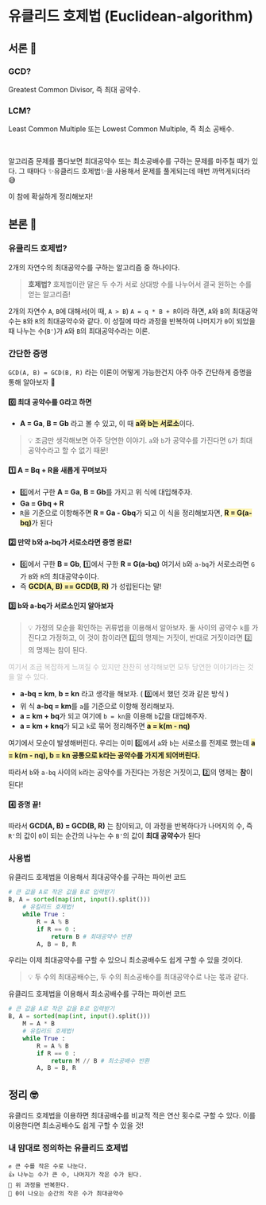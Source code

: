 # 유클리드 호제법 (Euclidean-algorithm)

## 서론 🤨

### GCD?

Greatest Common Divisor, 즉 최대 공약수.

### LCM?

Least Common Multiple 또는 Lowest Common Multiple, 즉 최소 공배수.

<br/>

알고리즘 문제를 풀다보면 최대공약수 또는 최소공배수를 구하는 문제를 마주칠 때가 있다. 그 때마다 ✨유클리드 호제법✨을 사용해서 문제를 풀게되는데 매번 까먹게되더라 😅

이 참에 확실하게 정리해보자!

## 본론 🧐

### 유클리드 호제법?

2개의 자연수의 최대공약수를 구하는 알고리즘 중 하나이다.

> **호제법?**
> 호제법이란 말은 두 수가 서로 상대방 수를 나누어서 결국 원하는 수를 얻는 알고리즘!

2개의 자연수 `A`, `B`에 대해서(이 때, `A > B`) `A = q * B + R`이라 하면, `A`와 `B`의 최대공약수는 `B`와 `R`의 최대공약수와 같다. 이 성질에 따라 과정을 반복하여 나머지가 `0`이 되었을 때 나누는 수(`B'`)가 `A`와 `B`의 최대공약수라는 이론.

### 간단한 증명

`GCD(A, B) = GCD(B, R)` 라는 이론이 어떻게 가능한건지 아주 아주 간단하게 증명을 통해 알아보자 🤔

#### 0️⃣ 최대 공약수를 G라고 하면

- **A = Ga**, **B = Gb** 라고 볼 수 있고, 이 때 <span style='background-color: #fff5b1'>**a와 b는 서로소**</span>이다.

> 💡 조금만 생각해보면 아주 당연한 이야기.
> `a`와 `b`가 공약수를 가진다면 `G`가 최대공약수라고 할 수 없기 때문!

#### 1️⃣ A = Bq + R을 새롭게 꾸며보자

- 0️⃣에서 구한 **A = Ga**, **B = Gb**를 가지고 위 식에 대입해주자.
- **Ga = Gbq + R**
- `R`을 기준으로 이항해주면 **R = Ga - Gbq**가 되고 이 식을 정리해보자면, <span style="background-color:#fff5b1">**R = G(a-bq)**</span>가 된다

#### 2️⃣ 만약 b와 a-bq가 서로소라면 증명 완료!

- 0️⃣에서 구한 **B = Gb**, 1️⃣에서 구한 **R = G(a-bq)** 여기서 `b`와 `a-bq`가 서로소라면 `G`가 `B`와 `R`의 최대공약수이다.
- 즉 **<span style="background-color:#fff5b1">GCD(A, B) == GCD(B, R)</span>** 가 성립된다는 말!

#### 3️⃣ b와 a-bq가 서로소인지 알아보자

> 💡 가정의 모순을 확인하는 귀류법을 이용해서 알아보자.
> 둘 사이의 공약수 `k`를 가진다고 가정하고, 이 것이 참이라면 2️⃣의 명제는 거짓이, 반대로 거짓이라면 2️⃣의 명제는 참이 된다.

<span style="color:#bbb">여기서 조금 복잡하게 느껴질 수 있지만 찬찬히 생각해보면 모두 당연한 이야기라는 것을 알 수 있다.</span>

- **a-bq = km**, **b = kn** 라고 생각을 해보자. ( 0️⃣에서 했던 것과 같은 방식 )
- 위 식 **a-bq = km**를 `a`를 기준으로 이항해 정리해보자.
- **a = km + bq**가 되고 여기에 `b = kn`을 이용해 `b`값을 대입해주자.
- **a = km + knq**가 되고 `k`로 묶어 정리해주면 **<span style="background-color:#fff5b1">a = k(m - nq)</span>**

여기에서 모순이 발생해버린다. 우리는 이미 0️⃣에서 `a`와 `b`는 서로소를 전제로 했는데 **<span style="background-color:#fff5b1">a = k(m - nq), b = kn 공통으로 k라는 공약수를 가지게 되어버린다.</span>**

따라서 `b`와 `a-bq` 사이의 `k`라는 공약수를 가진다는 가정은 거짓이고, 2️⃣의 명제는 **참**이된다!

#### 4️⃣ 증명 끝!

따라서 **GCD(A, B) = GCD(B, R)** 는 참이되고, 이 과정을 반복하다가 나머지의 수, 즉 `R'`의 값이 `0`이 되는 순간의 나누는 수 `B'`의 값이 **최대 공약수**가 된다

### 사용법

유클리드 호제법을 이용해서 최대공약수를 구하는 파이썬 코드

```python
# 큰 값을 A로 작은 값을 B로 입력받기
B, A = sorted(map(int, input().split()))
    # 유킬리드 호제법!
    while True :
        R = A % B
        if R == 0 :
            return B # 최대공약수 반환
        A, B = B, R
```

우리는 이제 최대공약수를 구할 수 있으니 최소공배수도 쉽게 구할 수 있을 것이다.

> 💡 두 수의 최대공배수는, 두 수의 최소공배수를 최대공약수로 나눈 몫과 같다.

유클리드 호제법을 이용해서 최소공배수를 구하는 파이썬 코드

```python
# 큰 값을 A로 작은 값을 B로 입력받기
B, A = sorted(map(int, input().split()))
	M = A * B
    # 유킬리드 호제법!
    while True :
        R = A % B
        if R == 0 :
            return M // B # 최소공배수 반환
        A, B = B, R
```

## 정리 🤓

유클리드 호제법을 이용하면 최대공배수를 비교적 적은 연산 횟수로 구할 수 있다.
이를 이용한다면 최소공배수도 쉽게 구할 수 있을 것!

### 내 맘대로 정의하는 유클리드 호제법

    ✊ 큰 수를 작은 수로 나눈다.
    👍 나누는 수가 큰 수, 나머지가 작은 수가 된다.
    🤘 위 과정을 반복한다.
    🤟 0이 나오는 순간의 작은 수가 최대공약수
